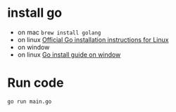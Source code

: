 # install go
- on mac
`brew install golang` 
- on linux
[Official Go installation instructions for Linux](https://snapcraft.io/go)
- on window 
- on linux
[Go install guide on window](https://www.youtube.com/watch?v=DFiXJKIF2ss)
# Run code
`go run main.go`